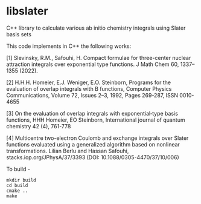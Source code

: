 # libslater
C++ library to calculate various ab initio chemistry integrals using Slater basis sets

This code implements in C++ the following works:

[1] Slevinsky, R.M., Safouhi, H. Compact formulae for three-center nuclear attraction integrals over exponential type functions. J Math Chem 60, 1337–1355 (2022).


[2] H.H.H. Homeier, E.J. Weniger, E.O. Steinborn,
Programs for the evaluation of overlap integrals with B functions, 
Computer Physics Communications, Volume 72, Issues 2–3, 1992, Pages 269-287, ISSN 0010-4655


[3] On the evaluation of overlap integrals with exponential‐type basis functions, 
HHH Homeier, EO Steinborn,  International journal of quantum chemistry 42 (4), 761-778

[4] Multicentre two-electron Coulomb and exchange integrals over Slater functions evaluated using a
generalized algorithm based on nonlinear transformations. Lilian Berlu and Hassan Safouhi,
 stacks.iop.org/JPhysA/37/3393 (DOI: 10.1088/0305-4470/37/10/006)


To build - 
```
mkdir build
cd build
cmake ..
make
```

